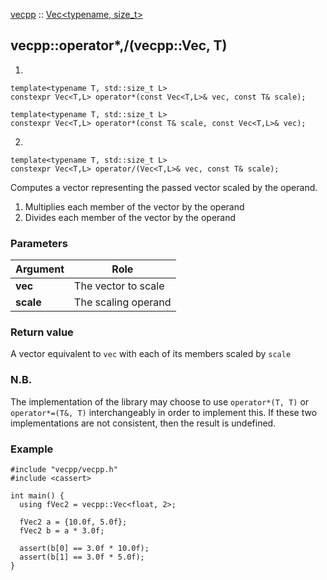 
[vecpp](../../../) :: [Vec<typename, size_t\>](../vec.md)
## vecpp::operator*,/(vecpp::Vec, T)

1)
```
template<typename T, std::size_t L>
constexpr Vec<T,L> operator*(const Vec<T,L>& vec, const T& scale);

template<typename T, std::size_t L>
constexpr Vec<T,L> operator*(const T& scale, const Vec<T,L>& vec);
```
2)
```
template<typename T, std::size_t L>
constexpr Vec<T,L> operator/(Vec<T,L>& vec, const T& scale);
```

Computes a vector representing the passed vector scaled by the operand.

1) Multiplies each member of the vector by the operand
2) Divides each member of the vector by the operand

### Parameters

Argument | Role
---------|---------------------------------
**vec**  | The vector to scale
**scale**  | The scaling operand


### Return value
A vector equivalent to `vec` with each of its members scaled by `scale`

### N.B.
The implementation of the library may choose to use `operator*(T, T)` or 
`operator*=(T&, T)` interchangeably in order to implement this. If these two 
implementations are not consistent, then the result is undefined. 

### Example

```
#include "vecpp/vecpp.h"
#include <cassert>

int main() {
  using fVec2 = vecpp::Vec<float, 2>;

  fVec2 a = {10.0f, 5.0f};
  fVec2 b = a * 3.0f;

  assert(b[0] == 3.0f * 10.0f);
  assert(b[1] == 3.0f * 5.0f);
}
```